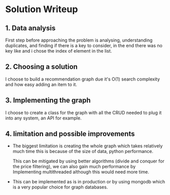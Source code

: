 # Solution Writeup

## 1. Data analysis

First step before approaching the problem is analysing, understanding duplicates,
and finding if there is a key to consider, in the end there was no key like and i chose the index of element in the list.

## 2. Choosing a solution

I choose to build a recommendation graph due it's O(1) search complexity and how easy adding an item to it.

## 3. Implementing the graph

I choose to create a class for the graph with all the CRUD needed to plug it into any system, an API for example.

## 4. limitation and possible improvements

- The biggest limitation is creating the whole graph which takes relatively much time this is because of the size of data, python performance.

	This can be mitigated by using better algorithms (divide and conquer for the price filtering), we can also gain much performance by Implementing multithreaded although this would need more time.

- This can be implemented as is in production or by using mongodb which is a very popular choice for graph databases.
